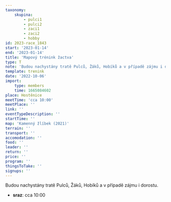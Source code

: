 ```yaml
---
taxonomy:
    skupina:
        - pulci1
        - pulci2
        - zaci1
        - zaci2
        - hobby
id: 2023-race_1843
start: '2023-01-14'
end: '2023-01-14'
title: 'Mapový trénink žactva'
type: T
note: 'Budou nachystány tratě Pulců, Žáků, Hobíků a v případě zájmu i dorostu.'
template: trenink
date: '2022-10-06'
import:
    type: members
    time: 1665084602
place: Hostěnice
meetTime: 'cca 10:00'
meetPlace: ''
link: ''
eventTypeDescription: ''
startTime: ''
map: 'Kamenný žlíbek (2021)'
terrain: ''
transport: ''
accomodation: ''
food: ''
leader: ''
return: ''
price: ''
program: ''
thingsToTake: ''
signups: ''
---
```


Budou nachystány tratě Pulců, Žáků, Hobíků a v případě zájmu i dorostu.
* **sraz**: cca 10:00
